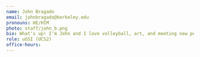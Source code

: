```yaml
---
name: John Bragado
email: johnbragado@berkeley.edu
pronouns: HE/HIM
photo: staff/john_b.png
bio: What's up! I'm John and I love volleyball, art, and meeting new people. Super hyped to be on this Data 8 journey with y'all :)
role: uGSI (UCS2)
office-hours: 
---
```

